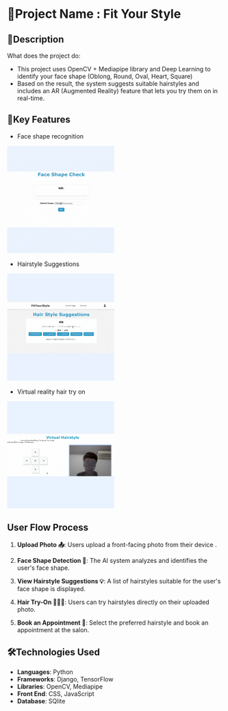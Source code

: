 # 📌Project Name : Fit Your Style

## 📝Description
What does the project do:
- This project uses OpenCV + Mediapipe library and Deep Learning to identify your face shape (Oblong, Round, Oval, Heart, Square)
- Based on the result, the system suggests suitable hairstyles and includes an AR (Augmented Reality) feature that lets you try them on in real-time.

## 🔑Key Features
- Face shape recognition
<img src="face_shape_check.gif" alt="face_shape_check.gif" height="250" width="250">

- Hairstyle Suggestions
<img src="hair_style_suggest.gif" alt="hair_style_suggest.gif" height="250" width="250">

- Virtual reality hair try on
<img src="hair_try_on.gif" alt="hair_try_on.gif" height="250" width="250">

## User Flow Process

1. **Upload Photo 📤**: Users upload a front-facing photo from their device .

2. **Face Shape Detection 📐**: The AI system analyzes and identifies the user's face shape.

3. **View Hairstyle Suggestions 💡**: A list of hairstyles suitable for the user's face shape is displayed.

4. **Hair Try-On 💇‍♀️✨**: Users can try hairstyles directly on their uploaded photo.

5. **Book an Appointment 📅**: Select the preferred hairstyle and book an appointment at the salon.

## 🛠️Technologies Used
- **Languages**: Python
- **Frameworks**: Django, TensorFlow
- **Libraries**: OpenCV, Mediapipe
- **Front End**: CSS, JavaScript
- **Database**: SQlite
